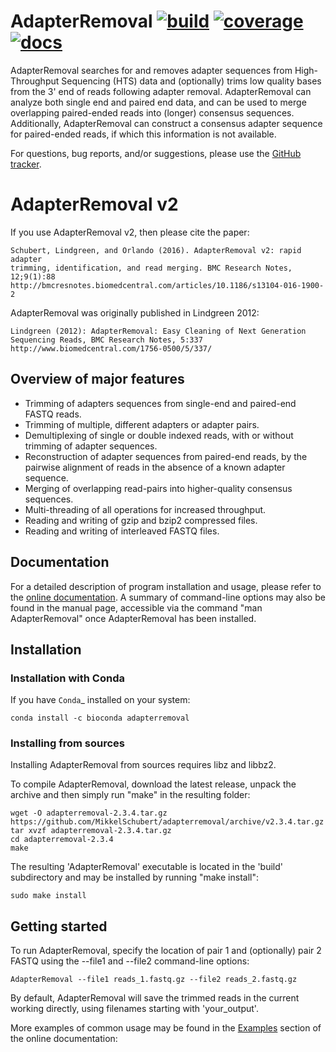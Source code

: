 # AdapterRemoval [![build](https://github.com/MikkelSchubert/adapterremoval/actions/workflows/build-and-test.yml/badge.svg)](https://github.com/MikkelSchubert/adapterremoval/actions/workflows/build-and-test.yml) [![coverage](https://coveralls.io/repos/github/MikkelSchubert/adapterremoval/badge.svg?branch=master)](https://coveralls.io/github/MikkelSchubert/adapterremoval) [![docs](https://readthedocs.org/projects/paleomix/badge/?version=stable)](https://paleomix.readthedocs.io/en/stable/)

AdapterRemoval searches for and removes adapter sequences from High-Throughput
Sequencing (HTS) data and (optionally) trims low quality bases from the 3' end
of reads following adapter removal. AdapterRemoval can analyze both single end
and paired end data, and can be used to merge overlapping paired-ended reads
into (longer) consensus sequences. Additionally, AdapterRemoval can construct a
consensus adapter sequence for paired-ended reads, if which this information is
not available.

For questions, bug reports, and/or suggestions, please use the
[GitHub tracker](https://github.com/MikkelSchubert/adapterremoval/issues/).

# AdapterRemoval v2

If you use AdapterRemoval v2, then please cite the paper:

    Schubert, Lindgreen, and Orlando (2016). AdapterRemoval v2: rapid adapter
    trimming, identification, and read merging. BMC Research Notes, 12;9(1):88
    http://bmcresnotes.biomedcentral.com/articles/10.1186/s13104-016-1900-2

AdapterRemoval was originally published in Lindgreen 2012:

    Lindgreen (2012): AdapterRemoval: Easy Cleaning of Next Generation
    Sequencing Reads, BMC Research Notes, 5:337
    http://www.biomedcentral.com/1756-0500/5/337/

## Overview of major features

- Trimming of adapters sequences from single-end and paired-end FASTQ reads.
- Trimming of multiple, different adapters or adapter pairs.
- Demultiplexing of single or double indexed reads, with or without trimming
   of adapter sequences.
- Reconstruction of adapter sequences from paired-end reads, by the pairwise
   alignment of reads in the absence of a known adapter sequence.
- Merging of overlapping read-pairs into higher-quality consensus sequences.
- Multi-threading of all operations for increased throughput.
- Reading and writing of gzip and bzip2 compressed files.
- Reading and writing of interleaved FASTQ files.

## Documentation

For a detailed description of program installation and usage, please refer to
the [online documentation](https://adapterremoval.readthedocs.io/). A summary
of command-line options may also be found in the manual page, accessible via
the command "man AdapterRemoval" once AdapterRemoval has been installed.

## Installation

### Installation with Conda

If you have `Conda`_ installed on your system:

    conda install -c bioconda adapterremoval

### Installing from sources

Installing AdapterRemoval from sources requires libz and libbz2.

To compile AdapterRemoval, download the latest release, unpack the archive and
then simply run "make" in the resulting folder:

    wget -O adapterremoval-2.3.4.tar.gz https://github.com/MikkelSchubert/adapterremoval/archive/v2.3.4.tar.gz
    tar xvzf adapterremoval-2.3.4.tar.gz
    cd adapterremoval-2.3.4
    make

The resulting 'AdapterRemoval' executable is located in the 'build'
subdirectory and may be installed by running "make install":

    sudo make install

## Getting started

To run AdapterRemoval, specify the location of pair 1 and (optionally) pair 2
FASTQ using the --file1 and --file2 command-line options:

    AdapterRemoval --file1 reads_1.fastq.gz --file2 reads_2.fastq.gz

By default, AdapterRemoval will save the trimmed reads in the current working
directly, using filenames starting with 'your_output'.

More examples of common usage may be found in the
[Examples](https://adapterremoval.readthedocs.io/en/latest/examples.html)
section of the online documentation:
